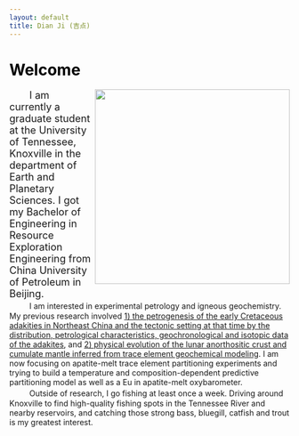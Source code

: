 ```yaml
---
layout: default
title: Dian Ji (吉点)
---
```


# <span style="color:black">Welcome</span>
<img align="right" src="https://dian01811.github.io/files/photo.jpg" width="350">
  
<font size=4>&emsp;&emsp;I am currently a graduate student at the University of Tennessee, Knoxville in the department of Earth and Planetary Sciences. I got my Bachelor of Engineering in Resource Exploration Engineering from China University of Petroleum in Beijing.<br>&emsp;&emsp;</font>I am interested in experimental petrology and igneous geochemistry. My previous research involved [1) the petrogenesis of the early Cretaceous adakities in Northeast China and the tectonic setting at that time by the distribution, petrological characteristics, geochronological and isotopic data of the adakites](https://dian01811.github.io/files/Ji_IGR_2020.pdf), and [2) physical evolution of the lunar anorthositic crust and cumulate mantle inferred from trace element geochemical modeling](https://dian01811.github.io/files/Ji_EPSL_2023.pdf). I am now focusing on apatite-melt trace element partitioning experiments and trying to build a temperature and composition-dependent predictive partitioning model as well as a Eu in apatite-melt oxybarometer.<br><font size=4>&emsp;&emsp;</font>Outside of research, I go fishing at least once a week. Driving around Knoxville to find high-quality fishing spots in the Tennessee River and nearby reservoirs, and catching those strong bass, bluegill, catfish and trout is my greatest interest.</font>


